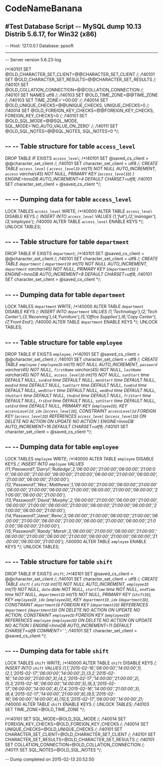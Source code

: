 # CodeNameBanana
#Test Database Script
-- MySQL dump 10.13  Distrib 5.6.17, for Win32 (x86)
--
-- Host: 127.0.0.1	Database: ppsoft
-- ------------------------------------------------------
-- Server version    5.6.23-log

/*!40101 SET @OLD_CHARACTER_SET_CLIENT=@@CHARACTER_SET_CLIENT */;
/*!40101 SET @OLD_CHARACTER_SET_RESULTS=@@CHARACTER_SET_RESULTS */;
/*!40101 SET @OLD_COLLATION_CONNECTION=@@COLLATION_CONNECTION */;
/*!40101 SET NAMES utf8 */;
/*!40103 SET @OLD_TIME_ZONE=@@TIME_ZONE */;
/*!40103 SET TIME_ZONE='+00:00' */;
/*!40014 SET @OLD_UNIQUE_CHECKS=@@UNIQUE_CHECKS, UNIQUE_CHECKS=0 */;
/*!40014 SET @OLD_FOREIGN_KEY_CHECKS=@@FOREIGN_KEY_CHECKS, FOREIGN_KEY_CHECKS=0 */;
/*!40101 SET @OLD_SQL_MODE=@@SQL_MODE, SQL_MODE='NO_AUTO_VALUE_ON_ZERO' */;
/*!40111 SET @OLD_SQL_NOTES=@@SQL_NOTES, SQL_NOTES=0 */;

--
-- Table structure for table `access_level`
--

DROP TABLE IF EXISTS `access_level`;
/*!40101 SET @saved_cs_client 	= @@character_set_client */;
/*!40101 SET character_set_client = utf8 */;
CREATE TABLE `access_level` (
  `access_levelID` int(11) NOT NULL AUTO_INCREMENT,
  `access` varchar(45) NOT NULL,
  PRIMARY KEY (`access_levelID`)
) ENGINE=InnoDB AUTO_INCREMENT=4 DEFAULT CHARSET=utf8;
/*!40101 SET character_set_client = @saved_cs_client */;

--
-- Dumping data for table `access_level`
--

LOCK TABLES `access_level` WRITE;
/*!40000 ALTER TABLE `access_level` DISABLE KEYS */;
INSERT INTO `access_level` VALUES (1,'full'),(2,'manager'),(3,'employee');
/*!40000 ALTER TABLE `access_level` ENABLE KEYS */;
UNLOCK TABLES;

--
-- Table structure for table `department`
--

DROP TABLE IF EXISTS `department`;
/*!40101 SET @saved_cs_client 	= @@character_set_client */;
/*!40101 SET character_set_client = utf8 */;
CREATE TABLE `department` (
  `departmentID` int(11) NOT NULL AUTO_INCREMENT,
  `department` varchar(45) NOT NULL,
  PRIMARY KEY (`departmentID`)
) ENGINE=InnoDB AUTO_INCREMENT=8 DEFAULT CHARSET=utf8;
/*!40101 SET character_set_client = @saved_cs_client */;

--
-- Dumping data for table `department`
--

LOCK TABLES `department` WRITE;
/*!40000 ALTER TABLE `department` DISABLE KEYS */;
INSERT INTO `department` VALUES (1,'Technology'),(2,'Tech Center'),(3,'Receiving'),(4,'Furniture'),(5,'Office Supplies'),(6,'Copy Center'),(7,'Front End');
/*!40000 ALTER TABLE `department` ENABLE KEYS */;
UNLOCK TABLES;

--
-- Table structure for table `employee`
--

DROP TABLE IF EXISTS `employee`;
/*!40101 SET @saved_cs_client 	= @@character_set_client */;
/*!40101 SET character_set_client = utf8 */;
CREATE TABLE `employee` (
  `employeeID` int(11) NOT NULL AUTO_INCREMENT,
  `password` varchar(45) NOT NULL,
  `firstName` varchar(45) NOT NULL,
  `lastName` varchar(45) NOT NULL,
  `access_levelID` int(11) NOT NULL,
  `sunStart` time DEFAULT NULL,
  `sunEnd` time DEFAULT NULL,
  `monStart` time DEFAULT NULL,
  `monEnd` time DEFAULT NULL,
  `tueStart` time DEFAULT NULL,
  `tueEnd` time DEFAULT NULL,
  `wedStart` time DEFAULT NULL,
  `wedEnd` time DEFAULT NULL,
  `thuStart` time DEFAULT NULL,
  `thuEnd` time DEFAULT NULL,
  `friStart` time DEFAULT NULL,
  `friEnd` time DEFAULT NULL,
  `satStart` time DEFAULT NULL,
  `satEnd` time DEFAULT NULL,
  PRIMARY KEY (`employeeID`),
  KEY `accessLevelId_idx` (`access_levelID`),
  CONSTRAINT `accessLevelId` FOREIGN KEY (`access_levelID`) REFERENCES `access_level` (`access_levelID`) ON DELETE NO ACTION ON UPDATE NO ACTION
) ENGINE=InnoDB AUTO_INCREMENT=16 DEFAULT CHARSET=utf8;
/*!40101 SET character_set_client = @saved_cs_client */;

--
-- Dumping data for table `employee`
--

LOCK TABLES `employee` WRITE;
/*!40000 ALTER TABLE `employee` DISABLE KEYS */;
INSERT INTO `employee` VALUES (11,'Password1','Darryl','Rutledge',2,'06:00:00','21:00:00','06:00:00','21:00:00','06:00:00','21:00:00','06:00:00','21:00:00','06:00:00','21:00:00','06:00:00','21:00:00','06:00:00','21:00:00'),(12,'Password1','Wes','Matthews',1,'06:00:00','21:00:00','06:00:00','21:00:00','06:00:00','21:00:00','06:00:00','21:00:00','06:00:00','21:00:00','06:00:00','21:00:00','06:00:00','21:00:00'),(13,'Password1','David','Murphy',2,'06:00:00','21:00:00','06:00:00','21:00:00','06:00:00','21:00:00','06:00:00','21:00:00','06:00:00','21:00:00','06:00:00','21:00:00','06:00:00','21:00:00'),(14,'Password1','Janet','Reno',3,'06:00:00','21:00:00','06:00:00','21:00:00','06:00:00','21:00:00','06:00:00','21:00:00','06:00:00','21:00:00','06:00:00','21:00:00','06:00:00','21:00:00'),(15,'Password1','Randy','Marsh',3,'06:00:00','21:00:00','06:00:00','21:00:00','06:00:00','21:00:00','06:00:00','21:00:00','06:00:00','21:00:00','06:00:00','21:00:00','06:00:00','21:00:00');
/*!40000 ALTER TABLE `employee` ENABLE KEYS */;
UNLOCK TABLES;

--
-- Table structure for table `shift`
--

DROP TABLE IF EXISTS `shift`;
/*!40101 SET @saved_cs_client 	= @@character_set_client */;
/*!40101 SET character_set_client = utf8 */;
CREATE TABLE `shift` (
  `shiftID` int(11) NOT NULL AUTO_INCREMENT,
  `employeeID` int(11) NOT NULL,
  `date` date NOT NULL,
  `startTime` time NOT NULL,
  `endTime` time NOT NULL,
  `departmentID` int(11) NOT NULL,
  PRIMARY KEY (`shiftID`),
  KEY `employeeID_idx` (`employeeID`),
  KEY `departmentID_idx` (`departmentID`),
  CONSTRAINT `departmentID` FOREIGN KEY (`departmentID`) REFERENCES `department` (`departmentID`) ON DELETE NO ACTION ON UPDATE NO ACTION,
  CONSTRAINT `employeeID` FOREIGN KEY (`employeeID`) REFERENCES `employee` (`employeeID`) ON DELETE NO ACTION ON UPDATE NO ACTION
) ENGINE=InnoDB AUTO_INCREMENT=11 DEFAULT CHARSET=utf8 COMMENT='   	 ';
/*!40101 SET character_set_client = @saved_cs_client */;

--
-- Dumping data for table `shift`
--

LOCK TABLES `shift` WRITE;
/*!40000 ALTER TABLE `shift` DISABLE KEYS */;
INSERT INTO `shift` VALUES (1,1,'2015-02-16','06:00:00','14:00:00',1),(2,1,'2015-02-17','06:00:00','14:00:00',2),(3,2,'2015-02-16','14:00:00','21:00:00',3),(4,2,'2015-02-17','14:00:00','21:00:00',2),(5,3,'2015-02-16','06:00:00','14:00:00',5),(6,3,'2015-02-17','06:00:00','14:00:00',4),(7,4,'2015-02-16','14:00:00','21:00:00',3),(8,4,'2015-02-17','14:00:00','21:00:00',6),(9,5,'2015-02-16','06:00:00','14:00:00',4),(10,5,'2015-02-17','06:00:00','14:00:00',2);
/*!40000 ALTER TABLE `shift` ENABLE KEYS */;
UNLOCK TABLES;
/*!40103 SET TIME_ZONE=@OLD_TIME_ZONE */;

/*!40101 SET SQL_MODE=@OLD_SQL_MODE */;
/*!40014 SET FOREIGN_KEY_CHECKS=@OLD_FOREIGN_KEY_CHECKS */;
/*!40014 SET UNIQUE_CHECKS=@OLD_UNIQUE_CHECKS */;
/*!40101 SET CHARACTER_SET_CLIENT=@OLD_CHARACTER_SET_CLIENT */;
/*!40101 SET CHARACTER_SET_RESULTS=@OLD_CHARACTER_SET_RESULTS */;
/*!40101 SET COLLATION_CONNECTION=@OLD_COLLATION_CONNECTION */;
/*!40111 SET SQL_NOTES=@OLD_SQL_NOTES */;

-- Dump completed on 2015-02-13 20:52:50
